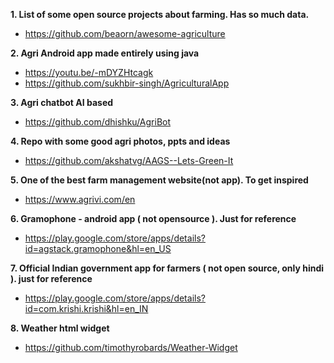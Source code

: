 **1. List of some open source projects about farming. Has so much data.**
- https://github.com/beaorn/awesome-agriculture 


**2. Agri Android app made entirely using java**
- https://youtu.be/-mDYZHtcagk
- https://github.com/sukhbir-singh/AgriculturalApp


**3. Agri chatbot AI based**
- https://github.com/dhishku/AgriBot


**4. Repo with some good agri photos, ppts and ideas**
- https://github.com/akshatvg/AAGS--Lets-Green-It


**5. One of the best farm management website(not app). To get inspired**
- https://www.agrivi.com/en

**6. Gramophone - android app ( not opensource ). Just for reference**
- https://play.google.com/store/apps/details?id=agstack.gramophone&hl=en_US

**7. Official Indian government app for farmers ( not open source, only hindi ). just for reference**
- https://play.google.com/store/apps/details?id=com.krishi.krishi&hl=en_IN

**8. Weather html widget**
- https://github.com/timothyrobards/Weather-Widget
